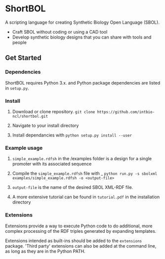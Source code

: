 # ShortBOL

A scripting language for creating Synthetic Biology Open Language (SBOL).

* Craft SBOL without coding or using a CAD tool
* Develop synthetic biology designs that you can share with tools and people


## Get Started

### Dependencies

ShortBOL requires Python 3.x. and Python package dependencies are listed in `setup.py`.

### Install

1. Download or clone repository. `git clone https://github.com/intbio-ncl/shortbol.git`

2. Navigate to your install directory

3. Install dependancies with `python setup.py install --user`


### Example usage

1. `simple_example.rdfsh` in the /examples folder is a design for a single promoter with its associated sequence

2. Compile the `simple_example.rdfsh` file with _ `python run.py -s sbolxml examples/simple_example.rdfsh -o <output-file>` 

3. `output-file` is the name of the desired SBOL XML-RDF file.

4.  A more extensive tutorial can be found in `tutorial.pdf` in the installation directory

### Extensions

Extensions provide a way to execute Python code to do additional, more complex processing of the RDF triples generated by expanding templates.

Extensions intended as built-ins should be added to the `extensions` package. 'Third party' extensions can also be added at the command line, as long as they are in the Python PATH.


